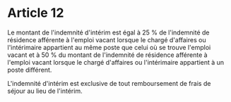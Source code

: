 # Article 12

Le montant de l'indemnité d'intérim est égal à 25 % de l'indemnité de résidence afférente à l'emploi vacant lorsque le chargé d'affaires ou l'intérimaire appartient au même poste que celui où se trouve l'emploi vacant et à 50 % du montant de l'indemnité de résidence afférente à l'emploi vacant lorsque le chargé d'affaires ou l'intérimaire appartient à un poste différent.

L'indemnité d'intérim est exclusive de tout remboursement de frais de séjour au lieu de l'intérim.
